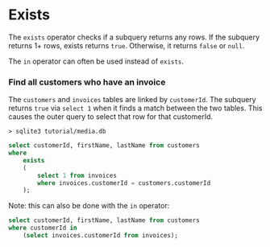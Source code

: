 # Exists

The `exists` operator checks if a subquery returns any rows. If the subquery returns 1+ rows, exists returns `true`. Otherwise, it returns `false` or `null`.

The `in` operator can often be used instead of `exists`.

### Find all customers who have an invoice

The `customers` and `invoices` tables are linked by `customerId`. The subquery returns `true` via `select 1` when it finds a match between the two tables. This causes the outer query to select that row for that customerId.

`> sqlite3 tutorial/media.db`
```sql
select customerId, firstName, lastName from customers
where
    exists
    (
        select 1 from invoices
        where invoices.customerId = customers.customerId
    );
```

Note: this can also be done with the `in` operator:

```sql
select customerId, firstName, lastName from customers
where customerId in
    (select invoices.customerId from invoices);
```
